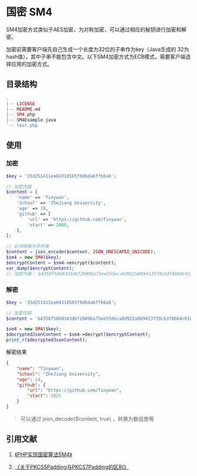 # 国密 SM4

SM4加密方式类似于AES加密，为对称加密，可以通过相应的秘钥进行加密和解密。

加密前需要客户端先自己生成一个长度为32位的子串作为key（Java生成的 32为 hash值），其中子串不能包含中文。以下SM4加密方式为ECB模式，需要客户端选择应用的加密方式。

## 目录结构

```php
.
|-- LICENSE
|-- README.md
|-- SM4.php
|-- SM4Example.java
`-- test.php 
```

## 使用

### 加密

```php
$key = '35d251411ea04318565f0dbda6ffb6a8';

// 加密内容
$content = [
    'name' => 'Tinywan',
    'School' => 'ZheJiang University',
    'age' => 24,
    'github' => [
        'url' => 'https://github.com/Tinywan',
        'start' => 2000,
    ],
];

// 必须转换为字符串
$content = json_encode($content, JSON_UNESCAPED_UNICODE);
$sm4 = new SM4($key);
$encryptContent = $sm4->encrypt($content);
var_dump($encryptContent);
// 加密内容： b4358f5860343dbf2089ba75ee55deca8d922a069413f39cb3f8b64c01048c780ba5f03290642505d65d79c59684d76cf42443047f547c9f29dc2a49f872a2719ce00539058ab1fb5830e8e0c10144b574a87118390baa765b3429ba7afe5d28
```

### 解密

```php
$key = '35d251411ea04318565f0dbda6ffb6a8';

// 加密内容
$content = 'b4358f5860343dbf2089ba75ee55deca8d922a069413f39cb3f8b64c01048c780ba5f03290642505d65d79c59684d76cf42443047f547c9f29dc2a49f872a2719ce00539058ab1fb5830e8e0c10144b574a87118390baa765b3429ba7afe5d28';

$sm4 = new SM4($key);
$decryptedJsonContent = $sm4->decrypt($encryptContent);
print_r($decryptedJsonContent);
```

解密结果
```json
{
    "name": "Tinywan",
    "School": "ZheJiang University",
    "age": 24,
    "github": {
        "url": "https://github.com/Tinywan",
        "start": 2021
    }
}
```
> 可以通过 json_decode($content, true) ，转换为数组使用

## 引用文献

1. [《PHP实现国密算法SM4》](https://blog.csdn.net/liangxun0712/article/details/78611082)

2. [《关于PKCS5Padding与PKCS7Padding的区别》](https://blog.csdn.net/zsy19881226/article/details/46928177?utm_source=blogxgwz0)
